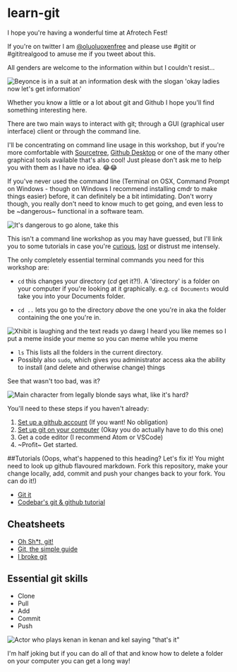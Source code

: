 # learn-git

I hope you're having a wonderful time at Afrotech Fest!

If you're on twitter I am [@oluoluoxenfree](https://twitter.com/oluoluoxenfree) and please use #gitit or #gititrealgood to amuse me if you tweet about this. 

All genders are welcome to the information within but I couldn't resist...

![Beyonce is in a suit at an information desk with the slogan 'okay ladies now let's get information'](https://pbs.twimg.com/media/CmmmOj8UEAA5iY5.jpg)

Whether you know a little or a lot about git and Github I hope you'll find something interesting here.

There are two main ways to interact with git; through a GUI (graphical user interface) client or through the command line.

I'll be concentrating on command line usage in this workshop, but if you're more comfortable with [Sourcetree](https://www.sourcetreeapp.com/), [Github Desktop](https://desktop.github.com/) or one of the many other graphical tools available that's also cool! Just please don't ask me to help you with them as I have no idea. 😂😂

If you've never used the command line (Terminal on OSX, Command Prompt on Windows - though on Windows I recommend installing cmdr to make things easier) before, it can definitely be a bit intimidating. Don't worry though, you really don't need to know much to get going, and even less to be ~dangerous~ functional in a software team.

![It's dangerous to go alone, take this](http://www.ohmz.net/wp-content/uploads/2011/08/its-dangerous-to-go-alone-take-this.jpg)

This isn't a command line workshop as you may have guessed, but I'll link you to some tutorials in case you're [curious](https://lifehacker.com/5633909/who-needs-a-mouse-learn-to-use-the-command-line-for-almost-anything), [lost](https://www.learnenough.com/command-line-tutorial) or distrust me intensely.

The only completely essential terminal commands you need for this workshop are:

- `cd` this changes your directory (_cd_ get it?!). A 'directory' is a folder on your computer if you're looking at it graphically. e.g. `cd Documents` would take you into your Documents folder.

- `cd ..` lets you go to the directory _above_ the one you're in aka the folder containing the one you're in.

![Xhibit is laughing and the text reads yo dawg I heard you like memes so I put a meme inside your meme so you can meme while you meme](https://i.imgflip.com/m9mc7.jpg)

- `ls` This lists all the folders in the current directory.
- Possibly also `sudo`, which gives you administrator access aka the ability to install (and delete and otherwise change) things

See that wasn't too bad, was it?

![Main character from legally blonde says what, like it's hard?](https://media.giphy.com/media/a3HwA77QREoo/giphy.gif)

You'll need to these steps if you haven't already:

1. [Set up a github account](https://github.com/join) (If you want! No obligation)
2. [Set up git on your computer](https://help.github.com/articles/set-up-git/) (Okay you do actually have to do this one)
3. Get a code editor (I recommend Atom or VSCode)
4. ~Profit~ Get started.

##Tutorials (Oops, what's happened to this heading? Let's fix it! You might need to look up github flavoured markdown. Fork this repository, make your change locally, add, commit and push your changes back to your fork. You can do it!)

- [Git it](https://github.com/jlord/git-it)
- [Codebar's git & github tutorial](http://tutorials.codebar.io/version-control/command-line/tutorial.html)

## Cheatsheets

- [Oh Sh*t, git!](http://ohshitgit.com/)
- [Git, the simple guide](http://rogerdudler.github.io/git-guide/)
- [I broke git](http://ibrokegit.com/)

## Essential git skills

- Clone
- Pull
- Add
- Commit 
- Push 

![Actor who plays kenan in kenan and kel saying "that's it"](https://thumbs.gfycat.com/IdealEuphoricBlacklab-max-1mb.gif)

I'm half joking but if you can do all of that and know how to delete a folder on your computer you can get a long way!